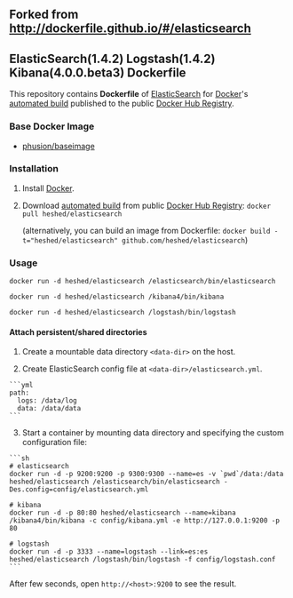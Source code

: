 ## Forked from http://dockerfile.github.io/#/elasticsearch


## ElasticSearch(1.4.2) Logstash(1.4.2) Kibana(4.0.0.beta3) Dockerfile


This repository contains **Dockerfile** of [ElasticSearch](http://www.elasticsearch.org/) for [Docker](https://www.docker.com/)'s [automated build](https://registry.hub.docker.com/u/heshed/elasticsearch/) published to the public [Docker Hub Registry](https://registry.hub.docker.com/).


### Base Docker Image

* [phusion/baseimage](https://registry.hub.docker.com/u/phusion/baseimage/)


### Installation

1. Install [Docker](https://www.docker.com/).

2. Download [automated build](https://registry.hub.docker.com/u/heshed/elasticsearch/) from public [Docker Hub Registry](https://registry.hub.docker.com/): `docker pull heshed/elasticsearch`

   (alternatively, you can build an image from Dockerfile: `docker build -t="heshed/elasticsearch" github.com/heshed/elasticsearch`)


### Usage

    docker run -d heshed/elasticsearch /elasticsearch/bin/elasticsearch

    docker run -d heshed/elasticsearch /kibana4/bin/kibana

    docker run -d heshed/elasticsearch /logstash/bin/logstash

#### Attach persistent/shared directories

  1. Create a mountable data directory `<data-dir>` on the host.

  2. Create ElasticSearch config file at `<data-dir>/elasticsearch.yml`.

    ```yml
    path:
      logs: /data/log
      data: /data/data
    ```

  3. Start a container by mounting data directory and specifying the custom configuration file:

    ```sh
    # elasticsearch
    docker run -d -p 9200:9200 -p 9300:9300 --name=es -v `pwd`/data:/data heshed/elasticsearch /elasticsearch/bin/elasticsearch -Des.config=config/elasticsearch.yml

    # kibana
    docker run -d -p 80:80 heshed/elasticsearch --name=kibana /kibana4/bin/kibana -c config/kibana.yml -e http://127.0.0.1:9200 -p 80

    # logstash
    docker run -d -p 3333 --name=logstash --link=es:es heshed/elasticsearch /logstash/bin/logstash -f config/logstash.conf
    ```

After few seconds, open `http://<host>:9200` to see the result.
